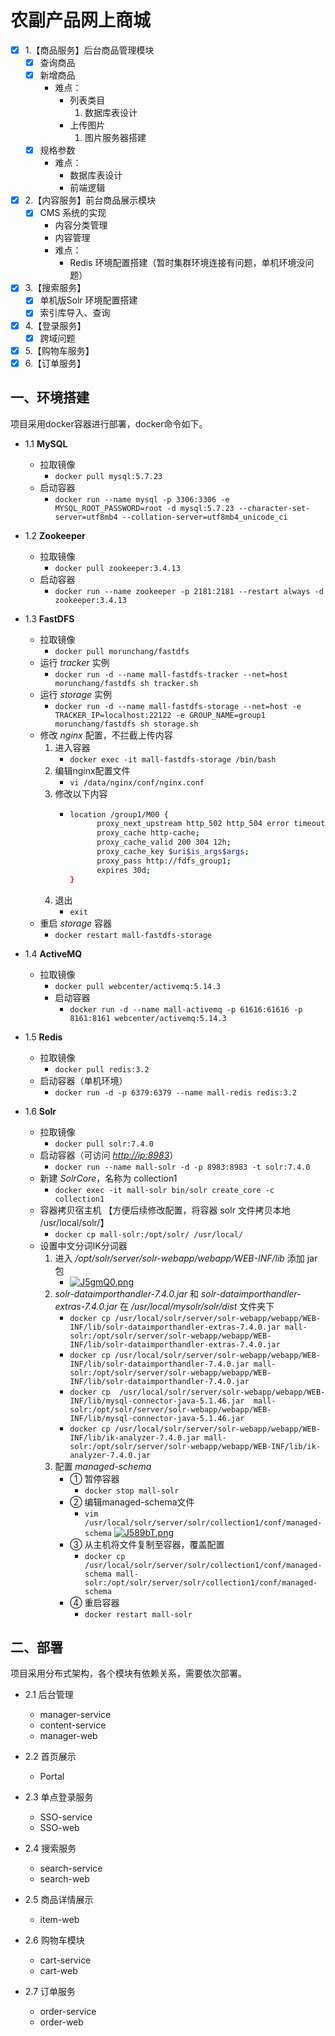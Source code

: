 # 农副产品网上商城

- [x] 1.【商品服务】后台商品管理模块
  - [x] 查询商品
  - [x] 新增商品
    - 难点：  
      - 列表类目
        1. 数据库表设计  
      - 上传图片
        1. 图片服务器搭建
  - [x] 规格参数
    - 难点：
      - 数据库表设计
      - 前端逻辑
- [x] 2.【内容服务】前台商品展示模块
  - [x] CMS 系统的实现
    - 内容分类管理
    - 内容管理
    - 难点：
      - Redis 环境配置搭建（暂时集群环境连接有问题，单机环境没问题）
- [x] 3.【搜索服务】
  - [x] 单机版Solr 环境配置搭建
  - [x] 索引库导入、查询
- [x] 4.【登录服务】
  - [x] 跨域问题
- [x] 5.【购物车服务】
- [x] 6.【订单服务】

## 一、环境搭建

项目采用docker容器进行部署，docker命令如下。

- 1.1 **MySQL**
  - 拉取镜像
    - ``` docker pull mysql:5.7.23 ```
  - 启动容器
    - ``` docker run --name mysql -p 3306:3306 -e MYSQL_ROOT_PASSWORD=root -d mysql:5.7.23 --character-set-server=utf8mb4 --collation-server=utf8mb4_unicode_ci ```

- 1.2 **Zookeeper**
  - 拉取镜像
    - ``` docker pull zookeeper:3.4.13 ```
  - 启动容器
    - ``` docker run --name zookeeper -p 2181:2181 --restart always -d zookeeper:3.4.13 ```
- 1.3 **FastDFS**
  - 拉取镜像
    - ``` docker pull morunchang/fastdfs ```
  - 运行 *tracker* 实例
    - ``` docker run -d --name mall-fastdfs-tracker --net=host morunchang/fastdfs sh tracker.sh ```
  - 运行 *storage* 实例
    - ``` docker run -d --name mall-fastdfs-storage --net=host -e TRACKER_IP=localhost:22122 -e GROUP_NAME=group1 morunchang/fastdfs sh storage.sh ```
  - 修改 *nginx* 配置，不拦截上传内容
    1. 进入容器
        - ```docker exec -it mall-fastdfs-storage /bin/bash```
    2. 编辑nginx配置文件
        - ``` vi /data/nginx/conf/nginx.conf ```
    3. 修改以下内容
        - ``` bash
          location /group1/M00 {
                proxy_next_upstream http_502 http_504 error timeout invalid_header;
                proxy_cache http-cache;
                proxy_cache_valid 200 304 12h;
                proxy_cache_key $uri$is_args$args;
                proxy_pass http://fdfs_group1;
                expires 30d;
          }
          ```
    4. 退出
        - ``` exit ```
  - 重启 *storage* 容器
    - ``` docker restart mall-fastdfs-storage ```

- 1.4 **ActiveMQ**
  - 拉取镜像
    - ``` docker pull webcenter/activemq:5.14.3 ```
    - 启动容器
      - ``` docker run -d --name mall-activemq -p 61616:61616 -p 8161:8161 webcenter/activemq:5.14.3 ```

- 1.5 **Redis**
  - 拉取镜像
    - ``` docker pull redis:3.2 ```
  - 启动容器（单机环境）
    - ```docker run -d -p 6379:6379 --name mall-redis redis:3.2```

- 1.6 **Solr**
  - 拉取镜像
    - ``` docker pull solr:7.4.0 ```
  - 启动容器（可访问 *<http://ip:8983>*）
    - ``` docker run --name mall-solr -d -p 8983:8983 -t solr:7.4.0 ```
  - 新建 *SolrCore*，名称为 collection1
    - ```docker exec -it mall-solr bin/solr create_core -c collection1```
  - 容器拷贝宿主机 【方便后续修改配置，将容器 solr 文件拷贝本地 /usr/local/solr/】
    - ```docker cp mall-solr:/opt/solr/ /usr/local/```
  - 设置中文分词IK分词器
    1. 进入 */opt/solr/server/solr-webapp/webapp/WEB-INF/lib* 添加 jar 包
        - [![J5gmQ0.png](https://s1.ax1x.com/2020/04/28/J5gmQ0.png)](https://imgchr.com/i/J5gmQ0)
    2. *solr-dataimporthandler-7.4.0.jar* 和 *solr-dataimporthandler-extras-7.4.0.jar* 在 */usr/local/mysolr/solr/dist* 文件夹下
        - ``` docker cp /usr/local/solr/server/solr-webapp/webapp/WEB-INF/lib/solr-dataimporthandler-extras-7.4.0.jar mall-solr:/opt/solr/server/solr-webapp/webapp/WEB-INF/lib/solr-dataimporthandler-extras-7.4.0.jar ```
        - ``` docker cp /usr/local/solr/server/solr-webapp/webapp/WEB-INF/lib/solr-dataimporthandler-7.4.0.jar mall-solr:/opt/solr/server/solr-webapp/webapp/WEB-INF/lib/solr-dataimporthandler-7.4.0.jar ```
        - ``` docker cp  /usr/local/solr/server/solr-webapp/webapp/WEB-INF/lib/mysql-connector-java-5.1.46.jar  mall-solr:/opt/solr/server/solr-webapp/webapp/WEB-INF/lib/mysql-connector-java-5.1.46.jar ```
        - ``` docker cp /usr/local/solr/server/solr-webapp/webapp/WEB-INF/lib/ik-analyzer-7.4.0.jar mall-solr:/opt/solr/server/solr-webapp/webapp/WEB-INF/lib/ik-analyzer-7.4.0.jar ```
    3. 配置 *managed-schema*
        - ① 暂停容器
          - ``` docker stop mall-solr ```
        - ② 编辑managed-schema文件
          - ``` vim /usr/local/solr/server/solr/collection1/conf/managed-schema ```
            [![J589bT.png](https://s1.ax1x.com/2020/04/28/J589bT.png)](https://imgchr.com/i/J589bT)
        - ③ 从主机将文件复制至容器，覆盖配置
          - ``` docker cp /usr/local/solr/server/solr/collection1/conf/managed-schema mall-solr:/opt/solr/server/solr/collection1/conf/managed-schema ```
        - ④ 重启容器
          - ``` docker restart mall-solr ```

## 二、部署

项目采用分布式架构，各个模块有依赖关系，需要依次部署。

- 2.1 后台管理
  - manager-service
  - content-service
  - manager-web
  
- 2.2 首页展示
  - Portal

- 2.3 单点登录服务
  - SSO-service
  - SSO-web

- 2.4 搜索服务
  - search-service
  - search-web

- 2.5 商品详情展示
  - item-web
  
- 2.6 购物车模块
  - cart-service
  - cart-web
  
- 2.7 订单服务
  - order-service
  - order-web
  
